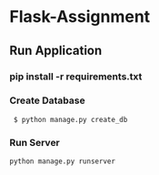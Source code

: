 # Flask-Assignment
## Run Application
### pip install -r requirements.txt

### Create Database
```
 $ python manage.py create_db
```

### Run Server

```
python manage.py runserver

```
